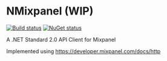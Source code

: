 # NMixpanel (WIP)

[![Build status](https://ci.appveyor.com/api/projects/status/q0wl7fivonlsonsl/branch/master?svg=true)](https://ci.appveyor.com/project/collinstevens/mixpanel-net/branch/master)
[![NuGet status](https://img.shields.io/nuget/v/NMixpanel.svg?style=popout)](https://img.shields.io/nuget/v/NMixpanel.svg?style=popout)

A .NET Standard 2.0 API Client for Mixpanel

Implemented using <https://developer.mixpanel.com/docs/http>
 